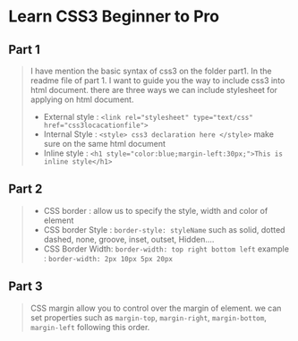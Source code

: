 # Learn CSS3 Beginner to Pro

## Part 1
> I have mention the basic syntax of css3 on the folder part1. In the readme file of part 1. I want to guide you the way to include css3 into html document. there are three ways we can include stylesheet for applying on html document.
> * External style : `<link rel="stylesheet" type="text/css" href="css3locacationfile">`
> * Internal Style : `<style> css3 declaration here </style>` make sure on the same html document
> * Inline style : `<h1 style="color:blue;margin-left:30px;">This is inline style</h1>`

## Part 2
> * CSS border : allow us to specify the style, width and color of element
> * CSS border Style :   `border-style: styleName` such as solid, dotted dashed, none, groove, inset, outset, Hidden....
> * CSS Border Width: `border-width: top right bottom left` example : `border-width: 2px 10px 5px 20px`

## Part 3
> CSS margin allow you to control over the margin of element. we can set properties such as `margin-top`, `margin-right`, `margin-bottom`, `margin-left` following this order. 
